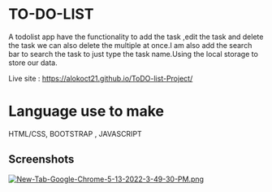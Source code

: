 
# TO-DO-LIST 

A todolist  app have the functionality to add the task ,edit the task and
delete the task we can also delete the multiple at once.I am also add the search bar to 
search the task to just type the task name.Using the local storage to store our data.

Live site : https://alokoct21.github.io/ToDO-list-Project/

# Language use to make

HTML/CSS, BOOTSTRAP , JAVASCRIPT


## Screenshots

[![New-Tab-Google-Chrome-5-13-2022-3-49-30-PM.png](https://i.postimg.cc/RCPrDrSB/New-Tab-Google-Chrome-5-13-2022-3-49-30-PM.png)](https://postimg.cc/w3sb1GRf)


